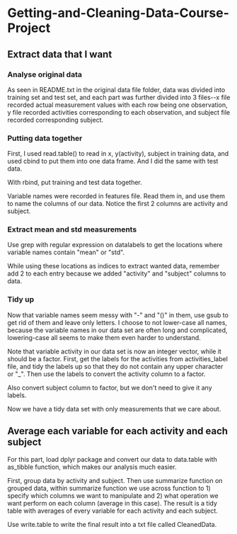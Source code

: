 # Getting-and-Cleaning-Data-Course-Project

## Extract data that I want

### Analyse original data
    
   As seen in README.txt in the original data file folder, data was divided into training set and test set, and each part was further divided into 3 files--x file recorded actual measurement values with each row being one observation, y file recorded activities corresponding to each observation, and subject file recorded corresponding subject.

### Putting data together
    
   First, I used read.table() to read in x, y(activity), subject in training data, and used cbind to put them into one data frame. And I did the same with test data.
    
   With rbind, put training and test data together.
    
   Variable names were recorded in features file. Read them in, and use them to name the columns of our data. Notice the first 2 columns are activity and subject.
    
### Extract mean and std measurements
    
   Use grep with regular expression on datalabels to get the locations where variable names contain "mean" or "std".
    
   While using these locations as indices to extract wanted data, remember add 2 to each entry because we added "activity" and "subject" columns to data.
    
### Tidy up
    
   Now that variable names seem messy with "-" and "()" in them, use gsub to get rid of them and leave only letters. I choose to not lower-case all names, because the variable names in our data set are often long and complicated, lowering-case all seems to make them even harder to understand.
    
   Note that variable activity in our data set is now an integer vector, while it should be a factor. First, get the labels for the activities from activities_label file, and tidy the labels up so that they do not contain any upper character or "_". Then use the labels to convert the activity column to a factor.
    
   Also convert subject column to factor, but we don't need to give it any labels.
    
   Now we have a tidy data set with only measurements that we care about.
    
    
## Average each variable for each activity and each subject
    
   For this part, load dplyr package and convert our data to data.table with as_tibble function, which makes our analysis much easier.
    
   First, group data by activity and subject. Then use summarize function on grouped data, within summarize function we use across function to 1) specify which columns we want to manipulate and 2) what operation we want perform on each column (average in this case). The result is a tidy table with averages of every variable for each activity and each subject.
    
   Use write.table to write the final result into a txt file called CleanedData.
    